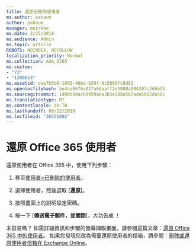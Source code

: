 ```yaml
---
title: 還原已刪除使用者
ms.author: pebaum
author: pebaum
manager: mnirkhe
ms.date: 2/25/2018
ms.audience: Admin
ms.topic: article
ROBOTS: NOINDEX, NOFOLLOW
localization_priority: Normal
ms.collection: Adm_O365
ms.custom:
- "73"
- "1200013"
ms.assetid: dae7b5b0-1003-40bd-b59f-8c5009fc8d82
ms.openlocfilehash: be4ce067ba017a66aaff2e5808a904397c366bf5
ms.sourcegitcommit: 1d98db8acb9959aba3b5e308a567ade6b62da56c
ms.translationtype: MT
ms.contentlocale: zh-TW
ms.lasthandoff: 08/22/2019
ms.locfileid: "36551802"
---
```

# <a name="restore-a-user-in-office-365"></a>還原 Office 365 使用者

還原使用者在 Office 365 中，使用下列步驟：
  
1. 移至[使用者\>已刪除的使用者](https://admin.microsoft.com/adminportal/home#/deletedusers)。

2. 選擇使用者，然後選取 [**還原**]。

3. 按照畫面上的說明設定密碼。

4. 按一下 [**傳送電子郵件，並關閉**]，大功告成 ！

未容易嗎？ 如需詳細資訊和步驟的螢幕擷取畫面，請參閱這篇文章：[還原 Office 365 中的使用者](https://support.office.com/article/2c261e42-5dd1-48b0-845f-2a016d29cfc1.aspx)。 如果您發現您改為需要還原使用者的信箱，請參閱：[刪除或還原使用者信箱在 Exchange Online](https://docs.microsoft.com/exchange/recipients-in-exchange-online/delete-or-restore-mailboxes)。